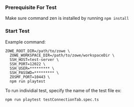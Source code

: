 ### Prerequisite For Test

Make sure command zen is installed by running `npm install`

### Start Test

Example command:

```
ZOWE_ROOT_DIR=/path/to/zowe \
  ZOWE_WORKSPACE_DIR=/path/to/zowe/workspaceDir \
  SSH_HOST=test-server \
  SSH_PORT=12022 \
  SSH_USER=********* \
  SSH_PASSWD=********* \
  ZOSMF_PORT=10443 \
  npm run playtest
```

To run individial test, specify the name of the test file ex:

``` npm run playtest testConnectionTab.spec.ts ```